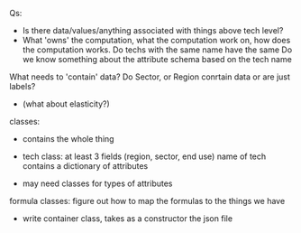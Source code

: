 Qs:
- Is there data/values/anything associated with things above tech level?
- What 'owns' the computation, what the computation work on, how does the computation works. Do techs with the same name have the same
Do we know something about the attribute schema based on the tech name

What needs to 'contain' data? Do Sector, or Region conrtain data or are just labels?

- (what about elasticity?)






classes:

- contains the whole thing

- tech class:
  at least 3 fields (region, sector, end use)
  name of tech
  contains a dictionary of attributes


- may need classes for types of attributes


formula classes: figure out how to map the formulas to the things we have


- write container class, takes as a constructor the json file
